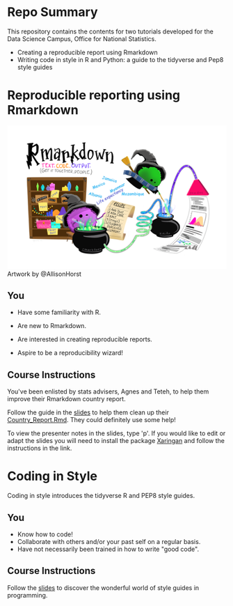 
# Repo Summary

This repository contains the contents for two tutorials developed for the Data Science Campus, Office for National Statistics. 

* Creating a reproducible report using Rmarkdown
* Writing code in style in R and Python: a guide to the tidyverse and Pep8 style guides


# Reproducible reporting using Rmarkdown

![](slides/images/rmarkdown_wizards_stats_adviser.png)
Artwork by @AllisonHorst

## You

* Have some familiarity with R. 

* Are new to Rmarkdown.

* Are interested in creating reproducible reports.

* Aspire to be a reproducibility wizard!

## Course Instructions

You've been enlisted by stats advisers, Agnes and Teteh, to help them improve their Rmarkdown country report.

Follow the guide in the [slides](slides/reproducible_report_slides.html) to help them clean up their [Country_Report.Rmd](exercises/activity_1/Country_Report.Rmd). They could definitely use some help!

To view the presenter notes in the slides, type 'p'. If you would like to edit or adapt the slides you will need to install the package [Xaringan](https://bookdown.org/yihui/rmarkdown/xaringan-start.html) and follow the instructions in the link.

# Coding in Style

Coding in style introduces the tidyverse R and PEP8 style guides.

## You

* Know how to code!
* Collaborate with others and/or your past self on a regular basis.
* Have not necessarily been trained in how to write "good code". 

## Course Instructions

Follow the [slides](slides/coding_in_style.html) to discover the wonderful world of style guides in programming.

